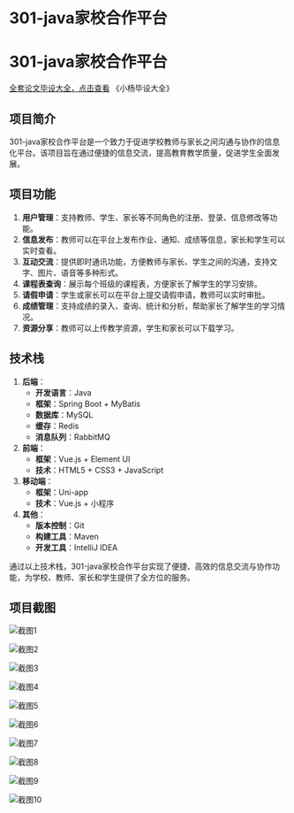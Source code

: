 # 301-java家校合作平台

# 301-java家校合作平台

[全套论文毕设大全，点击查看](https://www.yuque.com/yuqueyonghux32e1j/kxdc9g?#) 《小杨毕设大全》

## 项目简介

301-java家校合作平台是一个致力于促进学校教师与家长之间沟通与协作的信息化平台。该项目旨在通过便捷的信息交流，提高教育教学质量，促进学生全面发展。

## 项目功能

1. **用户管理**：支持教师、学生、家长等不同角色的注册、登录、信息修改等功能。
2. **信息发布**：教师可以在平台上发布作业、通知、成绩等信息，家长和学生可以实时查看。
3. **互动交流**：提供即时通讯功能，方便教师与家长、学生之间的沟通，支持文字、图片、语音等多种形式。
4. **课程表查询**：展示每个班级的课程表，方便家长了解学生的学习安排。
5. **请假申请**：学生或家长可以在平台上提交请假申请，教师可以实时审批。
6. **成绩管理**：支持成绩的录入、查询、统计和分析，帮助家长了解学生的学习情况。
7. **资源分享**：教师可以上传教学资源，学生和家长可以下载学习。

## 技术栈

1. **后端**：
   - **开发语言**：Java
   - **框架**：Spring Boot + MyBatis
   - **数据库**：MySQL
   - **缓存**：Redis
   - **消息队列**：RabbitMQ
2. **前端**：
   - **框架**：Vue.js + Element UI
   - **技术**：HTML5 + CSS3 + JavaScript
3. **移动端**：
   - **框架**：Uni-app
   - **技术**：Vue.js + 小程序
4. **其他**：
   - **版本控制**：Git
   - **构建工具**：Maven
   - **开发工具**：IntelliJ IDEA

通过以上技术栈，301-java家校合作平台实现了便捷、高效的信息交流与协作功能，为学校、教师、家长和学生提供了全方位的服务。

## 项目截图

![截图1](https://kevinyang.oss-cn-shenzhen.aliyuncs.com/ItprojectImage%2F301-java%E5%AE%B6%E6%A0%A1%E5%90%88%E4%BD%9C%E5%B9%B3%E5%8F%B0%2Fimg_1.jpg)

![截图2](https://kevinyang.oss-cn-shenzhen.aliyuncs.com/ItprojectImage%2F301-java%E5%AE%B6%E6%A0%A1%E5%90%88%E4%BD%9C%E5%B9%B3%E5%8F%B0%2Fimg_2.jpg)

![截图3](https://kevinyang.oss-cn-shenzhen.aliyuncs.com/ItprojectImage%2F301-java%E5%AE%B6%E6%A0%A1%E5%90%88%E4%BD%9C%E5%B9%B3%E5%8F%B0%2Fimg_3.jpg)

![截图4](https://kevinyang.oss-cn-shenzhen.aliyuncs.com/ItprojectImage%2F301-java%E5%AE%B6%E6%A0%A1%E5%90%88%E4%BD%9C%E5%B9%B3%E5%8F%B0%2Fimg_4.jpg)

![截图5](https://kevinyang.oss-cn-shenzhen.aliyuncs.com/ItprojectImage%2F301-java%E5%AE%B6%E6%A0%A1%E5%90%88%E4%BD%9C%E5%B9%B3%E5%8F%B0%2Fimg_5.jpg)

![截图6](https://kevinyang.oss-cn-shenzhen.aliyuncs.com/ItprojectImage%2F301-java%E5%AE%B6%E6%A0%A1%E5%90%88%E4%BD%9C%E5%B9%B3%E5%8F%B0%2Fimg_6.jpg)

![截图7](https://kevinyang.oss-cn-shenzhen.aliyuncs.com/ItprojectImage%2F301-java%E5%AE%B6%E6%A0%A1%E5%90%88%E4%BD%9C%E5%B9%B3%E5%8F%B0%2Fimg_7.jpg)

![截图8](https://kevinyang.oss-cn-shenzhen.aliyuncs.com/ItprojectImage%2F301-java%E5%AE%B6%E6%A0%A1%E5%90%88%E4%BD%9C%E5%B9%B3%E5%8F%B0%2Fimg_8.jpg)

![截图9](https://kevinyang.oss-cn-shenzhen.aliyuncs.com/ItprojectImage%2F301-java%E5%AE%B6%E6%A0%A1%E5%90%88%E4%BD%9C%E5%B9%B3%E5%8F%B0%2Fimg_9.jpg)

![截图10](https://kevinyang.oss-cn-shenzhen.aliyuncs.com/ItprojectImage%2F301-java%E5%AE%B6%E6%A0%A1%E5%90%88%E4%BD%9C%E5%B9%B3%E5%8F%B0%2Fimg_10.jpg)

